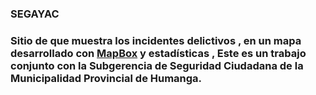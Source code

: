 ### SEGAYAC

### Sitio de que muestra los incidentes delictivos , en un mapa desarrollado con [MapBox](http://mapbox.com/) y estadísticas , Este es un  trabajo conjunto  con la Subgerencia de Seguridad Ciudadana de la Municipalidad Provincial de Humanga. 